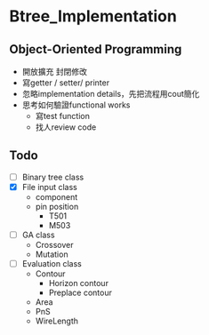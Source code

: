 # Btree_Implementation

## Object-Oriented Programming
* 開放擴充 封閉修改
* 寫getter / setter/ printer
* 忽略implementation details，先把流程用cout簡化
* 思考如何驗證functional works
  * 寫test function
  * 找人review code

## Todo
- [ ] Binary tree class
- [x] File input class
  * component
  * pin position
    * T501
    * M503
- [ ] GA class
  * Crossover
  * Mutation
- [ ] Evaluation class
  * Contour
    * Horizon contour
    * Preplace contour
  * Area
  * PnS
  * WireLength
